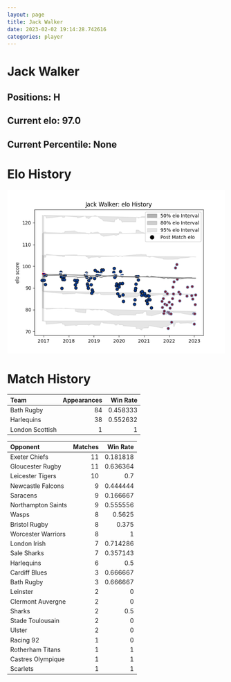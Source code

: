```yaml
---  
layout: page  
title: Jack Walker  
date: 2023-02-02 19:14:28.742616  
categories: player  
---
```

# Jack Walker

## Positions: H

## Current elo: 97.0

## Current Percentile: None

# Elo History


![elo history](history_JackWalker.png)
# Match History


| Team            |   Appearances |   Win Rate |
|:----------------|--------------:|-----------:|
| Bath Rugby      |            84 |   0.458333 |
| Harlequins      |            38 |   0.552632 |
| London Scottish |             1 |   1        |

| Opponent           |   Matches |   Win Rate |
|:-------------------|----------:|-----------:|
| Exeter Chiefs      |        11 |   0.181818 |
| Gloucester Rugby   |        11 |   0.636364 |
| Leicester Tigers   |        10 |   0.7      |
| Newcastle Falcons  |         9 |   0.444444 |
| Saracens           |         9 |   0.166667 |
| Northampton Saints |         9 |   0.555556 |
| Wasps              |         8 |   0.5625   |
| Bristol Rugby      |         8 |   0.375    |
| Worcester Warriors |         8 |   1        |
| London Irish       |         7 |   0.714286 |
| Sale Sharks        |         7 |   0.357143 |
| Harlequins         |         6 |   0.5      |
| Cardiff Blues      |         3 |   0.666667 |
| Bath Rugby         |         3 |   0.666667 |
| Leinster           |         2 |   0        |
| Clermont Auvergne  |         2 |   0        |
| Sharks             |         2 |   0.5      |
| Stade Toulousain   |         2 |   0        |
| Ulster             |         2 |   0        |
| Racing 92          |         1 |   0        |
| Rotherham Titans   |         1 |   1        |
| Castres Olympique  |         1 |   1        |
| Scarlets           |         1 |   1        |